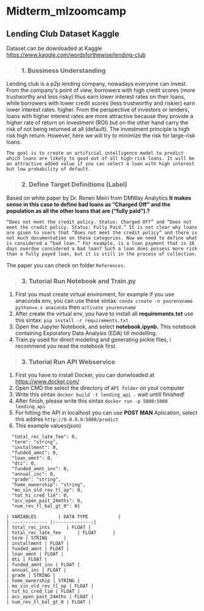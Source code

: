 # Midterm_mlzoomcamp
## Lending Club Dataset Kaggle
Dataset can be downloaded at Kaggle https://www.kaggle.com/wordsforthewise/lending-club

> ### 1. Bussiness Understanding
Lending club is a p2p lending company, nowadays everyone can invest. From the company's point of view, borrowers with high credit scores (more trustworthy and less risky) thus earn lower interest rates on their loans, while borrowers with lower credit scores (less trustworthy and riskier) earn lower interest rates. higher. From the perspective of investors or lenders, loans with higher interest rates are more attractive because they provide a higher rate of return on investment (ROI) but on the other hand carry the risk of not being returned at all (default). The investment principle is high risk high return. However, here we will try to minimize the risk for large-risk loans. 

```The goal is to create an artificial intelligence model to predict which loans are likely to good out of all high-risk loans. It will be an attractive added value if you can select a loan with high interest but low probability of default.```


> ### 2. Define Target Definitions (Label)
Based on white paper by Dr. Ronen Meiri from DMWay Analytics **It makes sense in this case to define bad loans as “Charged Off” and the population as all the other loans that are (“fully paid”).?**

```“Does not meet the credit policy. Status: Charged Off” and “Does not meet the credit policy. Status: Fully Paid.” It is not clear why loans are given to users that “Does not meet the credit policy” and there is not much documentation on these categories. Now we need to define what is considered a “bad loan.” For example, is a loan payment that is 16 days overdue considered a bad loan? Such a loan does possess more risk than a fully payed loan, but it is still in the process of collection.```

The paper you can check on folder ```References.```

> ### 3. Tutorial Run Notebook and Train.py
1. First you must create virtual enviroment, for example if you use anaconda env, you can use these sintax: ```conda create -n yourenvname python=x.x anaconda``` then ```activate yourenvname```
2. After create the virtual env, you have to install all **requirements.txt** use this sintax: ```pip install -r requirements.txt```
3. Open the Jupyter Notebook, and select **notebook.ipynb.** This notebook containing Exporatory Data Analysis (EDA) till modelling.
4. Train.py used for direct modeling and generating pickle files, i recommend you read the notebook first.

> ### 3. Tutorial Run API Webservice
1. First you have to install Docker, you can donwloaded at https://www.docker.com/
2. Open CMD the select the directory of ```API folder``` on yout computer
3. Write this sintax ```docker build -t lending_api .``` wait untill finished!
4. After finish, please write this sintax ```docker run -p 5000:5000 lending_api```
5. For hitting the API in localhost you can use **POST MAN** Aplication, select this addres ```http://0.0.0.0:5000/predict```
6. This example values(json)

```{"total_rec_int": 0,
  "total_rec_late_fee": 0,
  "term": "string",
  "installment": 0,
  "funded_amnt": 0,
  "loan_amnt": 0,
  "dti": 0,
  "funded_amnt_inv": 0,
  "annual_inc": 0,
  "grade": "string",
  "home_ownership": "string",
  "mo_sin_old_rev_tl_op": 0,
  "tot_hi_cred_lim": 0,
  "acc_open_past_24mths": 0,
  "num_rev_tl_bal_gt_0": 0}

| VARIABLES        | DATA TYPE           |
| ------------- |:-------------:| 
| total_rec_ints      | FLOAT | 
| total_rec_late_fee      | FLOAT      |
| term | STRING      | 
| installment | FLOAT |
| funded_amnt | FLOAT |
| loan_amnt | FLOAT |
| dti | FLOAT |
| funded_amnt_inv | FLOAT |
| annual_inc | FLOAT |
| grade | STRING |
| home_ownership | STRING |
| mo_sin_old_rev_tl_op | FLOAT |
| tot_hi_cred_lim | FLOAT |
| acc_open_past_24mths | FLOAT |
| num_rev_tl_bal_gt_0 | FLOAT |
